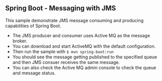 
## Spring Boot - Messaging with JMS

This sample demonstrate JMS message consuming and producing capabilities of Spring Boot. 

- The JMS producer and consumer uses Active MQ as the message broker. 
- You can download and start ActiveMQ with the default configuration. 
- Then run the sample with ```$ mvn spring-boot:run ```
- You should see the message getting published to the specified queue and then JMS consuer receives the same message. 
- You can also check the Active MQ admin console to check the queue and message status. 